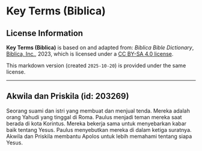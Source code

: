 # Key Terms (Biblica)

## License Information

**Key Terms (Biblica)** is based on and adapted from: _Biblica Bible Dictionary_, [Biblica, Inc.](https://www.biblica.com/), 2023, which is licensed under a [CC BY-SA 4.0 license](https://creativecommons.org/licenses/by-sa/4.0/legalcode.en).

This markdown version (created `2025-10-20`) is provided under the same license.



--------------------------------

## Akwila dan Priskila (id: 203269)

Seorang suami dan istri yang membuat dan menjual tenda. Mereka adalah orang Yahudi yang tinggal di Roma. Paulus menjadi teman mereka saat berada di kota Korintus. Mereka bekerja sama untuk menyebarkan kabar baik tentang Yesus. Paulus menyebutkan mereka di dalam ketiga suratnya. Akwila dan Priskila membantu Apolos untuk lebih memahami tentang siapa Yesus. 


